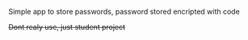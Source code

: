 Simple app to store passwords, password stored encripted with code

~~Dont realy use, just student project~~
